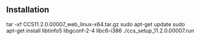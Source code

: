 ## Installation

tar -xf CCS11.2.0.00007_web_linux-x64.tar.gz
sudo apt-get update
sudo apt-get install libtinfo5 libgconf-2-4 libc6-i386
./ccs_setup_11.2.0.00007.run 
